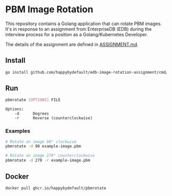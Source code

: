 # PBM Image Rotation

This repository contains a Golang application that can rotate PBM images. It's in response to an assignment from
EnterpriseDB (EDB) during the interview process for a position as a Golang/Kubernetes Developer.

The details of the assignment are defined in [ASSIGNMENT.md](ASSIGNMENT.md).

## Install

```sh
go install github.com/happybydefault/edb-image-rotation-assignment/cmd/pbmrotate@latest
```

## Run

```sh
pbmrotate [OPTIONS] FILE
```

```
Options:
    -d      Degrees
    -r      Reverse (counterclockwise)
```

### Examples

```sh
# Rotate an image 90° clockwise
pbmrotate -d 90 example-image.pbm

# Rotate an image 270° counterclockwise
pbmrotate -d 270 -r example-image.pbm
```

## Docker

```sh
docker pull ghcr.io/happybydefault/pbmrotate
```
